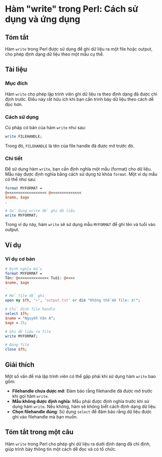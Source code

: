 <!--
Meta Description: # Hàm "write" trong Perl: Cách sử dụng và ứng dụng ## Tóm tắt Hàm `write` trong Perl được sử dụng để ghi dữ liệu ra một file hoặc output, cho phép địn...
Meta Keywords: write, định, hàm, dụng, liệu
-->

# Hàm "write" trong Perl: Cách sử dụng và ứng dụng

## Tóm tắt
Hàm `write` trong Perl được sử dụng để ghi dữ liệu ra một file hoặc output, cho phép định dạng dữ liệu theo một mẫu cụ thể.

## Tài liệu
### Mục đích
Hàm `write` cho phép lập trình viên ghi dữ liệu ra theo định dạng đã được chỉ định trước. Điều này rất hữu ích khi bạn cần trình bày dữ liệu theo cách dễ đọc hơn.

### Cách sử dụng
Cú pháp cơ bản của hàm `write` như sau:
```perl
write FILEHANDLE;
```
Trong đó, `FILEHANDLE` là tên của file handle đã được mở trước đó.

### Chi tiết
Để sử dụng hàm `write`, bạn cần định nghĩa một mẫu (format) cho dữ liệu. Mẫu này được định nghĩa bằng cách sử dụng từ khóa `format`. Một ví dụ mẫu có thể như sau:
```perl
format MYFORMAT =
@<<<<<<<<<<<<<<<<<< @<<<<<<<<<<<<<<
$name, $age
.

# Sử dụng write để ghi dữ liệu
write MYFORMAT;
```
Trong ví dụ này, hàm `write` sẽ sử dụng mẫu `MYFORMAT` để ghi tên và tuổi vào output.

## Ví dụ
### Ví dụ cơ bản
```perl
# Định nghĩa mẫu
format MYFORMAT =
Tên: @<<<<<<<<<<<<<< Tuổi: @<<<<
$name, $age
.

# Mở file để ghi
open my $fh, '>', 'output.txt' or die "Không thể mở file: $!";

# Chỉ định file handle
select $fh;
$name = "Nguyễn Văn A";
$age = 25;

# Ghi dữ liệu ra file
write MYFORMAT;

# Đóng file
close $fh;
```

## Giải thích
Một số vấn đề mà lập trình viên có thể gặp phải khi sử dụng hàm `write` bao gồm:
- **Filehandle chưa được mở**: Đảm bảo rằng filehandle đã được mở trước khi gọi hàm `write`.
- **Mẫu không được định nghĩa**: Mẫu phải được định nghĩa trước khi sử dụng hàm `write`. Nếu không, hàm sẽ không biết cách định dạng dữ liệu.
- **Chọn filehandle đúng**: Sử dụng `select` để đảm bảo rằng dữ liệu được ghi vào filehandle mà bạn muốn.

## Tóm tắt trong một câu
Hàm `write` trong Perl cho phép ghi dữ liệu ra dưới định dạng đã chỉ định, giúp trình bày thông tin một cách dễ đọc và có tổ chức.